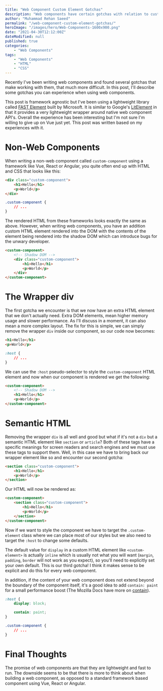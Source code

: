 ```yaml
---
title: "Web Component Custom Element Gotchas"
description: "Web components have certain gotchas with relation to custom elements and CSS. This post goes through them all and shows how you can avoid them."
author: "Muhammad Rehan Saeed"
permalink: "/web-component-custom-element-gotchas/"
heroImage: "/images/hero/Web-Components-1600x900.png"
date: "2021-04-30T12:12:00Z"
dateModified: null
published: true
categories:
    - "Web Components"
tags:
    - "Web Components"
    - "HTML"
    - "CSS"
---
```


Recently I've been writing web components and found several gotchas that make working with them, that much more difficult. In this post, I'll describe some gotchas you can experience when using web components.

This post is framework agnostic but I've been using a lightweight library called [FAST Element](https://www.fast.design/docs/fast-element/getting-started) built by Microsoft. It is similar to Google's [LitElement](https://lit-element.polymer-project.org/guide) in that it provides a very lightweight wrapper around native web component API's. Overall the experience has been interesting but I'm not sure I'm willing to give up on Vue just yet. This post was written based on my experiences with it.

# Non-Web Components

When writing a non-web component called `custom-component` using a framework like Vue, React or Angular, you quite often end up with HTML and CSS that looks like this:

```html
<div class="custom-component">
    <h1>Hello</h1>
    <p>World</p>
</div>
```

```css
.custom-component {
    // ...
}
```

The rendered HTML from these frameworks looks exactly the same as above. However, when writing web components, you have an addition custom HTML element rendered into the DOM with the contents of the element being rendered into the shadow DOM which can introduce bugs for the unwary developer.

```html
<custom-component>
    <!-- Shadow DOM -->
    <div class="custom-component">
        <h1>Hello</h1>
        <p>World</p>
    </div>
</custom-component>
```

# The Wrapper div

The first gotcha we encounter is that we now have an extra HTML element that we don't actually need. Extra DOM elements, mean higher memory usage and slower performance. As I'll discuss in a moment, it can also mean a more complex layout. The fix for this is simple, we can simply remove the wrapper `div` inside our component, so our code now becomes:

```html
<h1>Hello</h1>
<p>World</p>
```

```css
:host {
    // ...
}
```

We can use the `:host` pseudo-selector to style the `custom-component` HTML element and now when our component is rendered we get the following:

```html
<custom-component>
    <!-- Shadow DOM -->
    <h1>Hello</h1>
    <p>World</p>
</custom-component>
```

# Semantic HTML

Removing the wrapper `div` is all well and good but what if it's not a `div` but a semantic HTML element like `section` or `article`? Both of these tags have a specific meanings for screen readers and search engines and we must use these tags to support them. Well, in this case we have to bring back our wrapper element like so and encounter our second gotcha:

```html
<section class="custom-component">
    <h1>Hello</h1>
    <p>World</p>
</section>
```

Our HTML will now be rendered as:

```html
<custom-component>
    <section class="custom-component">
        <h1>Hello</h1>
        <p>World</p>
    </section>
</custom-component>
```

Now if we want to style the component we have to target the `.custom-element` class where we can place most of our styles but we also need to target the `:host` to change some defaults.

The default value for `display` in a custom HTML element like `<custom-element>` is actually `inline` which is usually not what you will want (`margin`, `padding`, `border` will not work as you expect), so you'll need to explicitly set your own default. This is our third gotcha! I think it makes sense to be explicit and do this for every web component.

In addition, if the content of your web component does not extend beyond the boundary of the component itself, it's a good idea to add `contain: paint` for a small performance boost (The Mozilla Docs have more on [contain](https://developer.mozilla.org/en-US/docs/Web/CSS/contain)).

```css
:host {
    display: block;

    contain: paint;
}

.custom-component {
    // ...
}
```

# Final Thoughts

The promise of web components are that they are lightweight and fast to run. The downside seems to be that there is more to think about when building a web component, as opposed to a standard framework based component using Vue, React or Angular.
